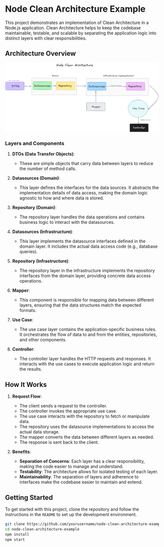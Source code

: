 # Node Clean Architecture Example

This project demonstrates an implementation of Clean Architecture in a Node.js application. Clean Architecture helps to keep the codebase maintainable, testable, and scalable by separating the application logic into distinct layers with clear responsibilities.

## Architecture Overview

![Node Clean Architecture](./example.png)

### Layers and Components

1. **DTOs (Data Transfer Objects)**:

   - These are simple objects that carry data between layers to reduce the number of method calls.

2. **Datasources (Domain)**:

   - This layer defines the interfaces for the data sources. It abstracts the implementation details of data access, making the domain logic agnostic to how and where data is stored.

3. **Repository (Domain)**:

   - The repository layer handles the data operations and contains business logic to interact with the datasources.

4. **Datasources (Infrastructure)**:

   - This layer implements the datasource interfaces defined in the domain layer. It includes the actual data access code (e.g., database queries).

5. **Repository (Infrastructure)**:

   - The repository layer in the infrastructure implements the repository interfaces from the domain layer, providing concrete data access operations.

6. **Mapper**:

   - This component is responsible for mapping data between different layers, ensuring that the data structures match the expected formats.

7. **Use Case**:

   - The use case layer contains the application-specific business rules. It orchestrates the flow of data to and from the entities, repositories, and other components.

8. **Controller**:
   - The controller layer handles the HTTP requests and responses. It interacts with the use cases to execute application logic and return the results.

## How It Works

1. **Request Flow**:

   - The client sends a request to the controller.
   - The controller invokes the appropriate use case.
   - The use case interacts with the repository to fetch or manipulate data.
   - The repository uses the datasource implementations to access the actual data storage.
   - The mapper converts the data between different layers as needed.
   - The response is sent back to the client.

2. **Benefits**:
   - **Separation of Concerns**: Each layer has a clear responsibility, making the code easier to manage and understand.
   - **Testability**: The architecture allows for isolated testing of each layer.
   - **Maintainability**: The separation of layers and adherence to interfaces make the codebase easier to maintain and extend.

## Getting Started

To get started with this project, clone the repository and follow the instructions in the `README` to set up the development environment.

```bash
git clone https://github.com/yourusername/node-clean-architecture-example.git
cd node-clean-architecture-example
npm install
npm start
```
